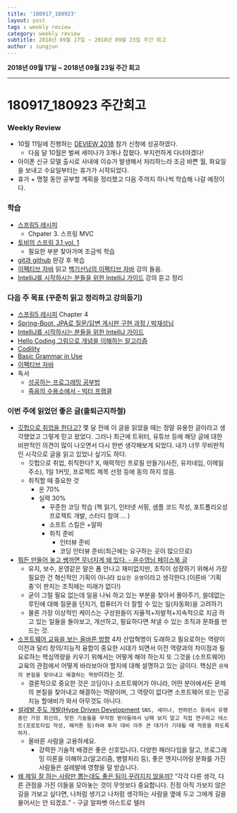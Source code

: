```yaml
---
title: '180917_180923'  
layout: post  
tags : weekly review
category: weekly review
subtitle: 2018년 09월 17일 ~ 2018년 09월 23일 주간 회고
author : sungjun
---
```


**2018년 09월 17일 ~ 2018년 09월 23일 주간 회고** 

---

# 180917_180923 주간회고

### Weekly Review
- 10월 11일에 진행하는 [DEVIEW 2018](https://deview.kr/2018) 참가 신청에 성공하였다. 
    - 다음 달 10월은 벌써 세미나가 3개나 잡혔다. 부지런하게 다녀야겠다!
- 아이폰 신규 모델 출시로 사내에 이슈가 발생해서 처리하느라 조금 바쁜 월, 화요일을 보내고 수요일부터는 휴가가 시작되었다.
- 휴가 + 명절 동안 공부할 계획을 정리했고 다음 주까지 하나씩 학습해 나갈 예정이다.

### 학습
- [스프링5 레시피](https://book.naver.com/bookdb/book_detail.nhn?bid=13911953)
    - Chpater 3. 스프링 MVC
- [토비의 스프링 3.1 vol. 1](https://book.naver.com/bookdb/book_detail.nhn?bid=7006516)
    - 필요한 부분 찾아가며 조금씩 학습
- [git과 github](https://www.youtube.com/watch?v=8AtHcXnJSdA&list=PLAHa1zfLtLiPrxoBo9a1HVmauvE2Mn3xX) 완강 후 복습
- [이펙티브 자바](https://book.naver.com/bookdb/book_detail.nhn?bid=8064518) 읽고 [백기선님의 이펙티브 자바](https://www.youtube.com/watch?v=X7RXP6EI-5E) 강의 들음.
- [IntelliJ를 시작하시는 분들을 위한 IntelliJ 가이드](https://www.inflearn.com/course/intellij-guide/) 강의 듣고 정리


### 다음 주 목표 (꾸준히 읽고 정리하고 강의듣기)
- [스프링5 레시피](https://book.naver.com/bookdb/book_detail.nhn?bid=13911953) Chapter 4
- [Spring-Boot, JPA로 질문/답변 게시판 구현 과정 / 박재성님](https://www.youtube.com/watch?v=JUKehW-c484&list=PLqaSEyuwXkSppQAjwjXZgKkjWbFoUdNXC)
- [IntelliJ를 시작하시는 분들을 위한 IntelliJ 가이드](https://www.inflearn.com/course/intellij-guide/) 
- [Hello Coding 그림으로 개념을 이해하는 알고리즘](https://book.naver.com/bookdb/book_detail.nhn?bid=11823284)
- [Codility](https://www.codility.com/)
- [Basic Grammar in Use](https://book.naver.com/bookdb/book_detail.nhn?bid=6467937)
- [이펙티브 자바](https://book.naver.com/bookdb/book_detail.nhn?bid=8064518)
- 독서
    - [성공하는 프로그래밍 공부법](https://book.naver.com/bookdb/book_detail.nhn?bid=13993648)
    - [죽음의 수용소에서 - 빅터 프랭클](https://book.naver.com/bookdb/book_detail.nhn?bid=12891843)

### 이번 주에 읽었던 좋은 글(출퇴근지하철)
- [깃헙으로 취업을 한다고?](https://www.youtube.com/watch?v=vcy85zgj7-Q) 몇 달 전에 이 글을 읽었을 때는 정말 유용한 글이라고 생각했었고 그렇게 믿고 왔었다. 그러나 최근에 트위터, 유튜브 등에 해당 글에 대한 비판적인 의견이 많이 나오면서 다시 한번 생각해보게 되었다. 내가 너무 무비판적인 시각으로 글을 읽고 있었나 싶기도 하다.
    - 깃헙으로 취업, 취직한다? X, 매력적인 프로필 만들기(사진, 유저네임, 이메일 주소), 1일 1커밋, 프로젝트 제목 선정 등에 동의 하지 않음.
    - 취직할 때 중요한 것
        - 운 70%
        - 실력 30%
            - 꾸준한 코딩 학습 (책 읽기, 인터넷 서핑, 샘플 코드 작성, 포트폴리오성 프로젝트 개발, 스터디 참여 ... )
            - 소프트 스킬은 +알파
            - 취직 준비
                - 인터뷰 준비
                - 코딩 인터뷰 준비(최근에는 요구하는 곳이 많으므로)
- [뭐든 만들어 놓고 쌩까면 무너지게 돼 있다. - 윤수영님 페이스북 글](https://m.facebook.com/100001220652665/posts/2240099376040729/) 
    - 유지, 보수, 운영같은 말은 폼 안나고 재미없지만, 조직이 성장하기 위해서 가장 필요한 건 혁신적인 기획이 아니라 `집요한 운영`이라고 생각한다.(이른바 '기획충'이 판치는 조직에는 미래가 없다!)
    - 굳이 그럴 필요 없는데 일을 나눠 하고 있는 부분을 찾아서 몰아주기, 쓸데없는 루틴에 대해 질문을 던지기, 컴퓨터가 더 잘할 수 있는 일(자동화)을 고려하기
    - 물론 가장 이상적인 케이스는 구성원들이 자율적+자발적+지속적으로 지금 하고 있는 일들을 돌아보고, 개선하고, 필요하다면 쳐낼 수 있는 조직과 문화를 만드는 것.
- [소프트웨어 교육을 보는 올바른 방향](http://hl1itj.tistory.com/179) 4차 산업혁명이 도래하고 필요로하는 역량이 이전과 달리 창의/지능적 융합이 중요한 시대가 되면서 이전 역량과의 차이점과 필요로하는 핵심역량을 키우기 위해서는 어떻게 해야 하는지 또 그것을 (소프트웨어) 교육의 관점에서 어떻게 바라보아야 할지에 대해 설명하고 있는 글이다. 핵심은 `문제의 본질을 찾아내고 해결하는 역량`이라는 것.
    - 결론적으로 중요한 것은 코딩이나 소프트웨어가 아니라, 어떤 분야에서든 문제의 본질을 찾아내고 해결하는 역량이며, 그 역량이 없다면 소프트웨어 또는 인공지능 할애비가 와서 아무것도 아니다.
- [설레발 주도 개발(Hype Driven Development](https://lazygyu.net/blog/hype_driven_development) `SNS, 세미나, 컨퍼런스 등에서 유행 중인 가장 최신의, 핫한 기술들을 무작정 받아들여서 낭패 보지 말고 직접 연구하고 테스트(프로토타입 작성, 해커톤 등)하여 투자 대비 아주 큰 대가가 기대될 때 적용을 하도록 하자.`
    - 올바른 사람을 고용하세요.
        - 강력한 기술적 배경은 좋은 신호입니다. 다양한 패러다임을 알고, 프로그래밍 이론을 이해하고(알고리즘, 병렬처리 등), 좋은 엔지니어링 문화를 가진 사람들은 설레발에 영향을 덜 받습니다.
- [왜 제일 잘 하는 사람만 뽑는데도 좋은 팀이 꾸려지지 않을까?](http://newspeppermint.com/2018/02/05/bestpeopleleastresults/) “각각 다른 생각, 다른 관점을 가진 이들을 모아놓는 것이 무엇보다 중요합니다. 진정 아직 가보지 않은 길을 가보고 싶다면, 나처럼 생기고 나처럼 생각하는 사람을 옆에 두고 그에게 길을 물어서는 안 되겠죠.” - 구글 알파벳 아스트로 텔러